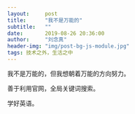 ```yaml
---
layout:     post
title:      "我不是万能的"
subtitle:   ""
date:       2019-08-26 20:36:00
author:     "刘念真"
header-img: "img/post-bg-js-module.jpg"
tags: 技术之外，生活之中
---
```

我不是万能的，但我想朝着万能的方向努力。

善于利用官网，全局关键词搜索。

学好英语。